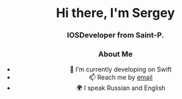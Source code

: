 
<div id="header" align="center">
<h1>Hi there, I'm Sergey</h1>
<h3> IOSDeveloper from Saint-P.</h3>
</ div>

### About Me
- 🌱 I’m currently developing on Swift
- 📫 Reach me by [email](mailto:serjrome98@gmail.com)
- 🌍 I speak Russian and English
<!--
**Romenevograd/Romenevograd** is a ✨ _special_ ✨ repository because its `README.md` (this file) appears on your GitHub profile.



Here are some ideas to get you started:

- 🔭 I’m currently working on ...
- 🌱 I’m currently learning ...
- 👯 I’m looking to collaborate on ...
- 🤔 I’m looking for help with ...
- 💬 Ask me about ...
- 📫 How to reach me: ...
- 😄 Pronouns: ...
- ⚡ Fun fact: ...
-->
